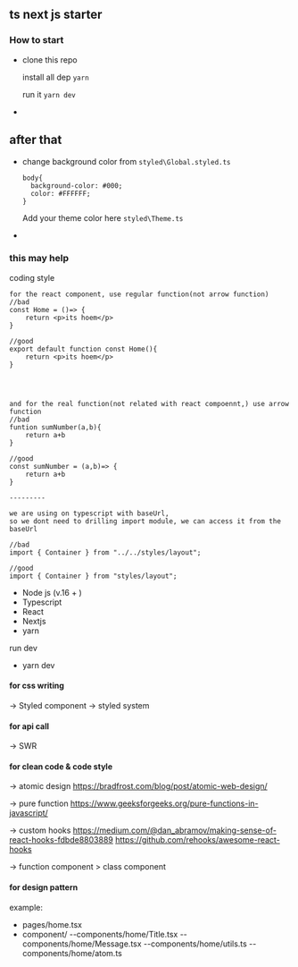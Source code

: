 ## ts next js starter

### How to start

- clone this repo

  install all dep `yarn `

  run it `yarn dev`

-

## after that

- change background color from `styled\Global.styled.ts`

  ```
  body{
    background-color: #000;
    color: #FFFFFF;
  }
  ```

  Add your theme color here `styled\Theme.ts`

-

### this may help

coding style

```
for the react component, use regular function(not arrow function)
//bad
const Home = ()=> {
    return <p>its hoem</p>
}

//good
export default function const Home(){
    return <p>its hoem</p>
}




and for the real function(not related with react compoennt,) use arrow function
//bad
funtion sumNumber(a,b){
    return a+b
}

//good
const sumNumber = (a,b)=> {
    return a+b
}

---------

we are using on typescript with baseUrl,
so we dont need to drilling import module, we can access it from the baseUrl

//bad
import { Container } from "../../styles/layout";

//good
import { Container } from "styles/layout";

```

- Node js (v.16 + )
- Typescript
- React
- Nextjs
- yarn

run dev

- yarn dev

#### for css writing

-> Styled component
-> styled system

#### for api call

-> SWR

#### for clean code & code style

-> atomic design
https://bradfrost.com/blog/post/atomic-web-design/

-> pure function
https://www.geeksforgeeks.org/pure-functions-in-javascript/

-> custom hooks
https://medium.com/@dan_abramov/making-sense-of-react-hooks-fdbde8803889
https://github.com/rehooks/awesome-react-hooks

-> function component > class component

#### for design pattern

example:

- pages/home.tsx
- component/
  --components/home/Title.tsx
  --components/home/Message.tsx
  --components/home/utils.ts
  --components/home/atom.ts
